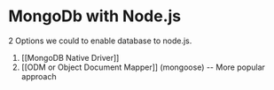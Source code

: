 # MongoDb with Node.js

2 Options we could to enable database to node.js. 

1. [[MongoDB Native Driver]]
2. [[ODM or Object Document Mapper]] (mongoose) -- More popular approach



